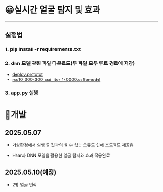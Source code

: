 # 😀실시간 얼굴 탐지 및 효과

---
## 실행법
### 1. pip install -r requirements.txt


### 2. dnn 모델 관련 파일 다운로드(두 파일 모두 루트 경로에 저장)
* [deploy.prototxt](https://github.com/opencv/opencv/blob/master/samples/dnn/face_detector/deploy.prototxt)
* [res10_300x300_ssd_iter_140000.caffemodel](https://github.com/opencv/opencv_3rdparty/blob/dnn_samples_face_detector_20170830/res10_300x300_ssd_iter_140000.caffemodel)


### 3. app.py 실행


# 📅개발
## 2025.05.07
* 가상환경에서 실행 중 깃과의 알 수 없는 오류로 인해 프로젝트 재공유


* Haar과 DNN 모델을 활용한 얼굼 탐지와 효과 적용완료

## 2025.05.10(예정)
* 2명 얼굴 인식


